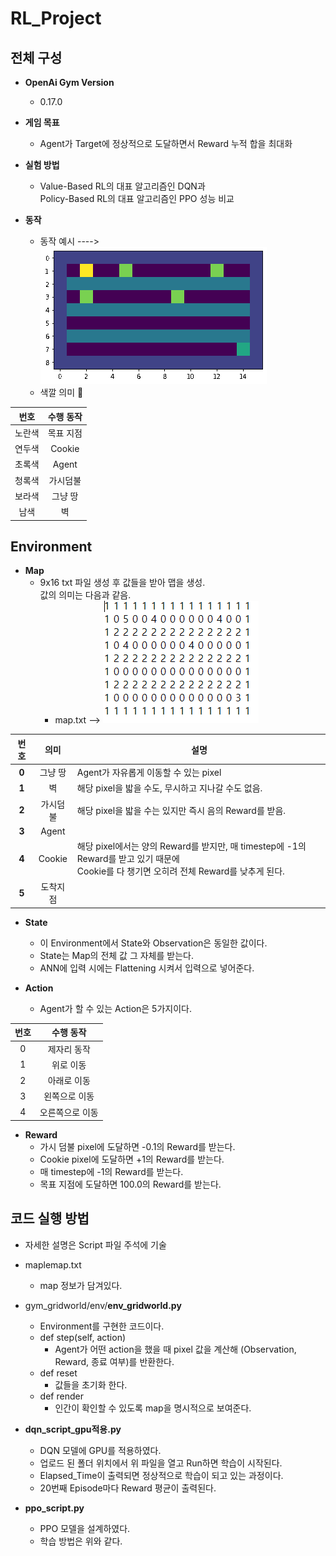 <!-- 스페이스 바 두 번 치면 한 줄 통째로 공백 생성 -->
# RL_Project

## 전체 구성
- **OpenAi Gym Version**
  - 0.17.0
    
- **게임 목표**
  - Agent가 Target에 정상적으로 도달하면서 Reward 누적 합을 최대화<br/>

- **실험 방법**
  - Value-Based RL의 대표 알고리즘인 DQN과<br/>Policy-Based RL의 대표 알고리즘인 PPO 성능 비교
    
- **동작**
  - 동작 예시 ----> ![poster](./anim.gif) <br/>
  - 색깔 의미 🔽 <br/>
    
| **번호**          | **수행 동작** | 
| :------------:    | :-----------: |
| 노란색             | 목표 지점     |   
| 연두색             | Cookie       |            
| 초록색             | Agent        |              
| 청록색             | 가시덤불      |    
| 보라색             | 그냥 땅       |  
| 남색               | 벽            |  

  
 
## Environment
- **Map**
  - 9x16 txt 파일 생성 후 값들을 받아 맵을 생성.<br/>값의 의미는 다음과 같음.<br/>
    - map.txt --> ![poster](./916.PNG)
      
| **번호** | **의미** | **설명**                                                                                                                              |
|:--------:|:--------:|--------------------------------------------------------------------------------------------------------                               |
| **0**    | 그냥 땅   | Agent가 자유롭게 이동할 수 있는 pixel                                                                                                   |
| **1**    | 벽        | 해당 pixel을 밟을 수도, 무시하고 지나갈 수도 없음.                                                                                       |
| **2**    | 가시덤불  | 해당 pixel을 밟을 수는 있지만 즉시 음의 Reward를 받음.                                                                                   |
| **3**    | Agent    |                                                                                                                                       |
| **4**    | Cookie   | 해당 pixel에서는 양의 Reward를 받지만, 매 timestep에 -1의 Reward를 받고 있기 때문에<br/>Cookie를 다 챙기면 오히려 전체 Reward를 낮추게 된다. |
| **5**    | 도착지점  |                                                                                                                                       |


- **State**
  - 이 Environment에서 State와 Observation은 동일한 값이다.<br/>
  - State는 Map의 전체 값 그 자체를 받는다.<br/>
  - ANN에 입력 시에는 Flattening 시켜서 입력으로 넣어준다.<br/>

- **Action**
  - Agent가 할 수 있는 Action은 5가지이다.<br/>

| **번호**          | **수행 동작** | 
| :------------:    | :-----------: |
| 0                 | 제자리 동작    |   
| 1                 | 위로 이동      |            
| 2                 | 아래로 이동    |              
| 3                 | 왼쪽으로 이동  |    
| 4                 | 오른쪽으로 이동|             


- **Reward**
  - 가시 덤불 pixel에 도달하면 -0.1의 Reward를 받는다.<br/>
  - Cookie pixel에 도달하면 +1의 Reward를 받는다.<br/>
  - 매 timestep에 -1의 Reward를 받는다.<br/>
  - 목표 지점에 도달하면 100.0의 Reward를 받는다.



## 코드 실행 방법
- 자세한 설명은 Script 파일 주석에 기술
- maplemap.txt
  - map 정보가 담겨있다.
- gym_gridworld/env/**env_gridworld.py**
  - Environment를 구현한 코드이다.
  - def step(self, action)
    - Agent가 어떤 action을 했을 때 pixel 값을 계산해 (Observation, Reward, 종료 여부)를 반환한다.
  - def reset
    - 값들을 초기화 한다.
  - def render   
    - 인간이 확인할 수 있도록 map을 명시적으로 보여준다.
 
- **dqn_script_gpu적용.py**
  - DQN 모델에 GPU를 적용하였다.
  - 업로드 된 폴더 위치에서 위 파일을 열고 Run하면 학습이 시작된다.
  - Elapsed_Time이 출력되면 정상적으로 학습이 되고 있는 과정이다.
  - 20번째 Episode마다 Reward 평균이 출력된다.
  
- **ppo_script.py**
  - PPO 모델을 설계하였다.
  - 학습 방법은 위와 같다.
